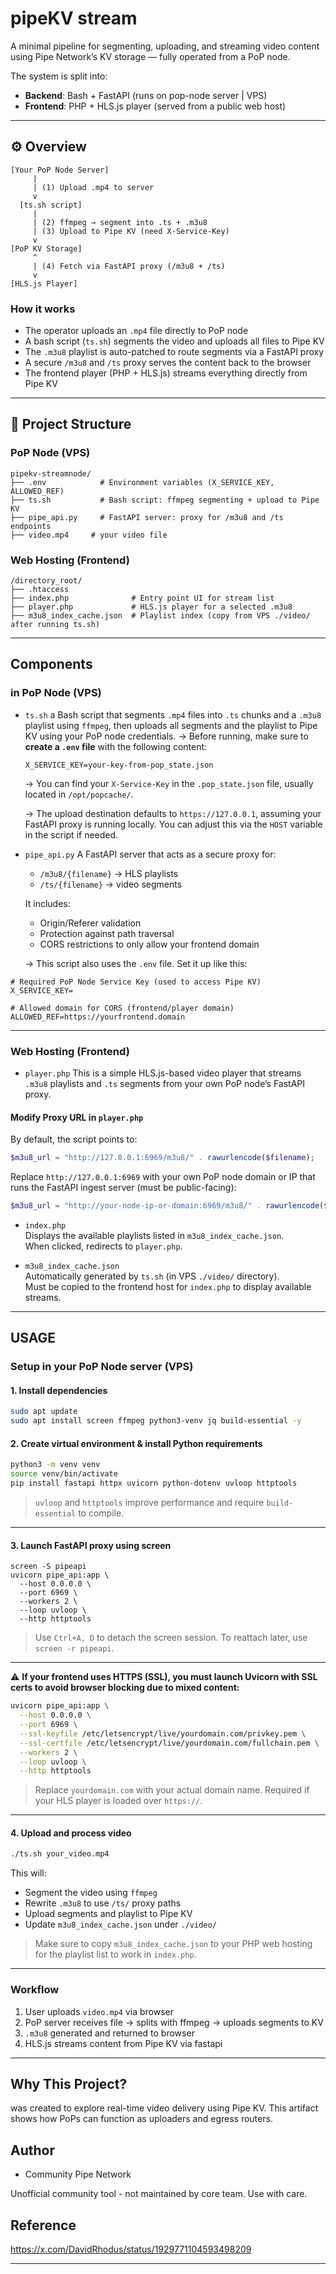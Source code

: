 # pipeKV stream 

A minimal pipeline for segmenting, uploading, and streaming video content using Pipe Network’s KV storage — fully operated from a PoP node.

The system is split into:
- **Backend**: Bash + FastAPI (runs on pop-node server | VPS)
- **Frontend**: PHP + HLS.js player (served from a public web host)

---

## ⚙️ Overview

```
[Your PoP Node Server]
     |
     | (1) Upload .mp4 to server
     v
  [ts.sh script]
     |
     | (2) ffmpeg → segment into .ts + .m3u8
     | (3) Upload to Pipe KV (need X-Service-Key)
     v
[PoP KV Storage]
     ^
     | (4) Fetch via FastAPI proxy (/m3u8 + /ts)
     v
[HLS.js Player]
```

### How it works

- The operator uploads an `.mp4` file directly to PoP node
- A bash script (`ts.sh`) segments the video and uploads all files to Pipe KV
- The `.m3u8` playlist is auto-patched to route segments via a FastAPI proxy
- A secure `/m3u8` and `/ts` proxy serves the content back to the browser
- The frontend player (PHP + HLS.js) streams everything directly from Pipe KV

---

## 📂 Project Structure

### PoP Node (VPS)

```
pipekv-streamnode/
├── .env            # Environment variables (X_SERVICE_KEY, ALLOWED_REF)
├── ts.sh           # Bash script: ffmpeg segmenting + upload to Pipe KV
├── pipe_api.py     # FastAPI server: proxy for /m3u8 and /ts endpoints 
├── video.mp4     # your video file
```
### Web Hosting (Frontend)
```
/directory_root/
├── .htaccess
├── index.php              # Entry point UI for stream list
├── player.php             # HLS.js player for a selected .m3u8
├── m3u8_index_cache.json  # Playlist index (copy from VPS ./video/ after running ts.sh)
```

---

## Components

### in PoP Node (VPS)

* `ts.sh`
  a Bash script that segments `.mp4` files into `.ts` chunks and a `.m3u8` playlist using `ffmpeg`,
  then uploads all segments and the playlist to Pipe KV using your PoP node credentials.
  → Before running, make sure to **create a `.env` file** with the following content:

  ```
  X_SERVICE_KEY=your-key-from-pop_state.json
  ```

  → You can find your `X-Service-Key` in the `.pop_state.json` file, usually located in `/opt/popcache/`.

  → The upload destination defaults to `https://127.0.0.1`, assuming your FastAPI proxy is running locally. You can adjust this via the `HOST` variable in the script if needed.


* `pipe_api.py`
  A FastAPI server that acts as a secure proxy for:

  * `/m3u8/{filename}` → HLS playlists
  * `/ts/{filename}`   → video segments

  It includes:
  * Origin/Referer validation
  * Protection against path traversal
  * CORS restrictions to only allow your frontend domain

  → This script also uses the `.env` file. Set it up like this:

```
# Required PoP Node Service Key (used to access Pipe KV)
X_SERVICE_KEY=

# Allowed domain for CORS (frontend/player domain)
ALLOWED_REF=https://yourfrontend.domain
  ```

---

### Web Hosting (Frontend)

- `player.php` 
This is a simple HLS.js-based video player that streams `.m3u8` playlists and `.ts` segments from your own PoP node’s FastAPI proxy.
#### Modify Proxy URL in `player.php`
By default, the script points to:
```php
$m3u8_url = "http://127.0.0.1:6969/m3u8/" . rawurlencode($filename);
```
Replace `http://127.0.0.1:6969` with your own PoP node domain or IP that runs the FastAPI ingest server (must be public-facing):
```php
$m3u8_url = "http://your-node-ip-or-domain:6969/m3u8/" . rawurlencode($filename);
```

- `index.php`  
  Displays the available playlists listed in `m3u8_index_cache.json`.  
  When clicked, redirects to `player.php`.

- `m3u8_index_cache.json`  
  Automatically generated by `ts.sh` (in VPS `./video/` directory).  
  Must be copied to the frontend host for `index.php` to display available streams.
---


## USAGE

###  Setup in your PoP Node server (VPS)

#### 1. Install dependencies

```bash
sudo apt update
sudo apt install screen ffmpeg python3-venv jq build-essential -y
````

#### 2. Create virtual environment & install Python requirements

```bash
python3 -m venv venv
source venv/bin/activate
pip install fastapi httpx uvicorn python-dotenv uvloop httptools
```
> `uvloop` and `httptools` improve performance and require `build-essential` to compile.

---


#### 3. Launch FastAPI proxy using screen

```bash;
screen -S pipeapi
uvicorn pipe_api:app \
  --host 0.0.0.0 \
  --port 6969 \
  --workers 2 \
  --loop uvloop \
  --http httptools
```

> Use `Ctrl+A, D` to detach the screen session.
> To reattach later, use `screen -r pipeapi`.

---

⚠️ **If your frontend uses HTTPS (SSL), you must launch Uvicorn with SSL certs to avoid browser blocking due to mixed content:**

```bash
uvicorn pipe_api:app \
  --host 0.0.0.0 \
  --port 6969 \
  --ssl-keyfile /etc/letsencrypt/live/yourdomain.com/privkey.pem \
  --ssl-certfile /etc/letsencrypt/live/yourdomain.com/fullchain.pem \
  --workers 2 \
  --loop uvloop \
  --http httptools
```

> Replace `yourdomain.com` with your actual domain name.
> Required if your HLS player is loaded over `https://`.

---

#### 4. Upload and process video

```bash
./ts.sh your_video.mp4
```

This will:

* Segment the video using `ffmpeg`
* Rewrite `.m3u8` to use `/ts/` proxy paths
* Upload segments and playlist to Pipe KV
* Update `m3u8_index_cache.json` under `./video/`

> Make sure to copy `m3u8_index_cache.json` to your PHP web hosting for the playlist list to work in `index.php`.

---

### Workflow

1. User uploads `video.mp4` via browser
2. PoP server receives file → splits with ffmpeg → uploads segments to KV
3. `.m3u8` generated and returned to browser
4. HLS.js streams content from Pipe KV via fastapi 

---

## Why This Project?
was created to explore real-time video delivery using Pipe KV. This artifact shows how PoPs can function as uploaders and egress routers.


## Author
- Community Pipe Network

Unofficial community tool - not maintained by core team. Use with care.

## Reference
https://x.com/DavidRhodus/status/1929771104593498209

---


